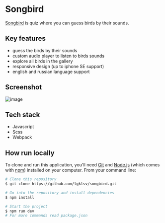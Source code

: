 # Songbird

[Songbird](https://lgklsv-songbird.netlify.app/) is quiz where you can guess birds by their sounds.

## Key features

- guess the birds by their sounds
- custom audio player to listen to birds sounds
- explore all birds in the gallery
- responsive design (up to iphone SE support)
- english and russian language support

## Screenshot

![image](https://user-images.githubusercontent.com/101424508/234363475-6b2787c9-8cb5-4e48-8e8a-238ccc5599d5.png)

## Tech stack

- Javascript
- Scss
- Webpack

## How run locally

To clone and run this application, you'll need [Git](https://git-scm.com) and [Node.js](https://nodejs.org/en/download/) (which comes with [npm](http://npmjs.com)) installed on your computer. From your command line:

```bash
# Clone this repository
$ git clone https://github.com/lgklsv/songbird.git

# Go into the repository and install dependencies
$ npm install

# Start the project
$ npm run dev
# For more commands read package.json
```
